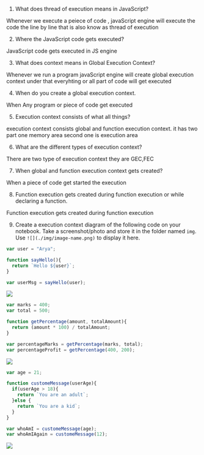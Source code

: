 1. What does thread of execution means in JavaScript?

Whenever we execute a peiece of code , javaScript engine will execute the code the line by line that is also know as thread of execution

2. Where the JavaScript code gets executed?

JavaScript code gets executed in JS engine

3. What does context means in Global Execution Context?

Whenever we run a program javaScript engine will create global execution context under that everyhting or all part of code will get executed

4. When do you create a global execution context.

When Any program or piece of code get executed

5. Execution context consists of what all things?

execution context consists global and function execution context. it has two part one memory area second one is execution area

6. What are the different types of execution context?

There are two type of execution context they are GEC,FEC


7. When global and function execution context gets created?

When a piece of code get started the execution

8. Function execution gets created during function execution or while declaring a function.

Function execution gets created during function execution 


9. Create a execution context diagram of the following code on your notebook. Take a screenshot/photo and store it in the folder named `img`. Use `![](./img/image-name.png)` to display it here.



```js
var user = "Arya";

function sayHello(){
  return `Hello ${user}`;
}

var userMsg = sayHello(user);
```

<!-- Put your image here -->

![](./img/image-name.jpg)



```js
var marks = 400;
var total = 500;

function getPercentage(amount, totalAmount){
  return (amount * 100) / totalAmount;
}

var percentageMarks = getPercentage(marks, total);
var percentageProfit = getPercentage(400, 200);
```

<!-- Put your image here -->

![](./img/image-name.jpg)



```js
var age = 21;

function customeMessage(userAge){
  if(userAge > 18){
    return `You are an adult`;
  }else {
    return `You are a kid`;
  }
}

var whoAmI = customeMessage(age);
var whoAmIAgain = customeMessage(12);
```

<!-- Put your image here -->

![](./img/image-name.jpg)